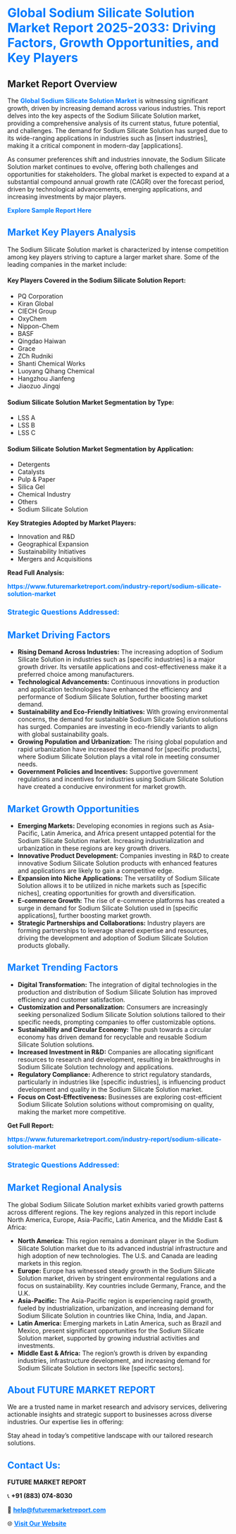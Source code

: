 <h1 style="color: #007BFF;">Global Sodium Silicate Solution Market Report 2025-2033: Driving Factors, Growth Opportunities, and Key Players</h1>

<section id="overview">
<h2>Market Report Overview</h2>
<p>The <a href="https://www.futuremarketreport.com/industry-report/sodium-silicate-solution-market" style="color: #007BFF; text-decoration: none;"><strong>Global Sodium Silicate Solution Market</strong></a> is witnessing significant growth, driven by increasing demand across various industries. This report delves into the key aspects of the Sodium Silicate Solution market, providing a comprehensive analysis of its current status, future potential, and challenges. The demand for Sodium Silicate Solution has surged due to its wide-ranging applications in industries such as [insert industries], making it a critical component in modern-day [applications].</p>
<p>As consumer preferences shift and industries innovate, the Sodium Silicate Solution market continues to evolve, offering both challenges and opportunities for stakeholders. The global market is expected to expand at a substantial compound annual growth rate (CAGR) over the forecast period, driven by technological advancements, emerging applications, and increasing investments by major players.</p>
</section>

<section id="overview">
<p><a href="https://www.futuremarketreport.com/request-sample/reportId=120872" style="color: #007BFF; text-decoration: none;"><strong>Explore Sample Report Here</strong></a></p>
</section>

<section id="key-players">
<h2 style="color: #007BFF;">Market Key Players Analysis</h2>
<p>The Sodium Silicate Solution market is characterized by intense competition among key players striving to capture a larger market share. Some of the leading companies in the market include:</p>
<h4>Key Players Covered in the Sodium Silicate Solution Report:</h4>
<ul><li>PQ Corporation</li><li>Kiran Global</li><li>CIECH Group</li><li>OxyChem</li><li>Nippon-Chem</li><li>BASF</li><li>Qingdao Haiwan</li><li>Grace</li><li>ZCh Rudniki</li><li>Shanti Chemical Works</li><li>Luoyang Qihang Chemical</li><li>Hangzhou Jianfeng</li><li>Jiaozuo Jingqi</li></ul>
<h4>Sodium Silicate Solution Market Segmentation by Type:</h4>
<ul><li>LSS A</li><li>LSS B</li><li>LSS C</li></ul>

<h4>Sodium Silicate Solution Market Segmentation by Application:</h4>
<ul><li>Detergents</li><li>Catalysts</li><li>Pulp &amp; Paper</li><li>Silica Gel</li><li>Chemical Industry</li><li>Others</li><li>Sodium Silicate Solution</li></ul>
<p><strong>Key Strategies Adopted by Market Players:</strong></p>
<ul>
<li>Innovation and R&D</li>
<li>Geographical Expansion</li>
<li>Sustainability Initiatives</li>
<li>Mergers and Acquisitions</li>
</ul>
</section>

<section>
<p><strong>Read Full Analysis: </strong></p><a href="https://www.futuremarketreport.com/industry-report/sodium-silicate-solution-market" style="color: #007BFF; text-decoration: none;"><strong>https://www.futuremarketreport.com/industry-report/sodium-silicate-solution-market</strong></a>
<h3 style="color: #007BFF;">Strategic Questions Addressed:</h3>
</section>

<section id="driving-factors">
<h2 style="color: #007BFF;">Market Driving Factors</h2>
<ul>
<li><strong>Rising Demand Across Industries:</strong> The increasing adoption of Sodium Silicate Solution in industries such as [specific industries] is a major growth driver. Its versatile applications and cost-effectiveness make it a preferred choice among manufacturers.</li>
<li><strong>Technological Advancements:</strong> Continuous innovations in production and application technologies have enhanced the efficiency and performance of Sodium Silicate Solution, further boosting market demand.</li>
<li><strong>Sustainability and Eco-Friendly Initiatives:</strong> With growing environmental concerns, the demand for sustainable Sodium Silicate Solution solutions has surged. Companies are investing in eco-friendly variants to align with global sustainability goals.</li>
<li><strong>Growing Population and Urbanization:</strong> The rising global population and rapid urbanization have increased the demand for [specific products], where Sodium Silicate Solution plays a vital role in meeting consumer needs.</li>
<li><strong>Government Policies and Incentives:</strong> Supportive government regulations and incentives for industries using Sodium Silicate Solution have created a conducive environment for market growth.</li>
</ul>
</section>

<section id="growth-opportunities">
<h2 style="color: #007BFF;">Market Growth Opportunities</h2>
<ul>
<li><strong>Emerging Markets:</strong> Developing economies in regions such as Asia-Pacific, Latin America, and Africa present untapped potential for the Sodium Silicate Solution market. Increasing industrialization and urbanization in these regions are key growth drivers.</li>
<li><strong>Innovative Product Development:</strong> Companies investing in R&D to create innovative Sodium Silicate Solution products with enhanced features and applications are likely to gain a competitive edge.</li>
<li><strong>Expansion into Niche Applications:</strong> The versatility of Sodium Silicate Solution allows it to be utilized in niche markets such as [specific niches], creating opportunities for growth and diversification.</li>
<li><strong>E-commerce Growth:</strong> The rise of e-commerce platforms has created a surge in demand for Sodium Silicate Solution used in [specific applications], further boosting market growth.</li>
<li><strong>Strategic Partnerships and Collaborations:</strong> Industry players are forming partnerships to leverage shared expertise and resources, driving the development and adoption of Sodium Silicate Solution products globally.</li>
</ul>
</section>

<section id="trending-factors">
<h2 style="color: #007BFF;">Market Trending Factors</h2>
<ul>
<li><strong>Digital Transformation:</strong> The integration of digital technologies in the production and distribution of Sodium Silicate Solution has improved efficiency and customer satisfaction.</li>
<li><strong>Customization and Personalization:</strong> Consumers are increasingly seeking personalized Sodium Silicate Solution solutions tailored to their specific needs, prompting companies to offer customizable options.</li>
<li><strong>Sustainability and Circular Economy:</strong> The push towards a circular economy has driven demand for recyclable and reusable Sodium Silicate Solution solutions.</li>
<li><strong>Increased Investment in R&D:</strong> Companies are allocating significant resources to research and development, resulting in breakthroughs in Sodium Silicate Solution technology and applications.</li>
<li><strong>Regulatory Compliance:</strong> Adherence to strict regulatory standards, particularly in industries like [specific industries], is influencing product development and quality in the Sodium Silicate Solution market.</li>
<li><strong>Focus on Cost-Effectiveness:</strong> Businesses are exploring cost-efficient Sodium Silicate Solution solutions without compromising on quality, making the market more competitive.</li>
</ul>
</section>

<section>
<p><strong>Get Full Report: </strong></p><a href="https://www.futuremarketreport.com/industry-report/sodium-silicate-solution-market" style="color: #007BFF; text-decoration: none;"><strong>https://www.futuremarketreport.com/industry-report/sodium-silicate-solution-market</strong></a>
<h3 style="color: #007BFF;">Strategic Questions Addressed:</h3>
</section>


<section id="regional-analysis">
<h2 style="color: #007BFF;">Market Regional Analysis</h2>
<p>The global Sodium Silicate Solution market exhibits varied growth patterns across different regions. The key regions analyzed in this report include North America, Europe, Asia-Pacific, Latin America, and the Middle East & Africa:</p>
<ul>
<li><strong>North America:</strong> This region remains a dominant player in the Sodium Silicate Solution market due to its advanced industrial infrastructure and high adoption of new technologies. The U.S. and Canada are leading markets in this region.</li>
<li><strong>Europe:</strong> Europe has witnessed steady growth in the Sodium Silicate Solution market, driven by stringent environmental regulations and a focus on sustainability. Key countries include Germany, France, and the U.K.</li>
<li><strong>Asia-Pacific:</strong> The Asia-Pacific region is experiencing rapid growth, fueled by industrialization, urbanization, and increasing demand for Sodium Silicate Solution in countries like China, India, and Japan.</li>
<li><strong>Latin America:</strong> Emerging markets in Latin America, such as Brazil and Mexico, present significant opportunities for the Sodium Silicate Solution market, supported by growing industrial activities and investments.</li>
<li><strong>Middle East & Africa:</strong> The region’s growth is driven by expanding industries, infrastructure development, and increasing demand for Sodium Silicate Solution in sectors like [specific sectors].</li>
</ul>
</section>

<footer>
<h2 style="color: #007BFF;">About FUTURE MARKET REPORT</h2>
<p>We are a trusted name in market research and advisory services, delivering actionable insights and strategic support to businesses across diverse industries. Our expertise lies in offering:</p>

<p>Stay ahead in today’s competitive landscape with our tailored research solutions.</p>

<h2 style="color: #007BFF;">Contact Us:</h2>
<p><strong>FUTURE MARKET REPORT</strong></p>
<p>📞 <strong>+91 (883) 074-8030</strong></p>
<p>📧 <strong><a href="mailto:help@futuremarketreport.com" style="color: #007BFF;">help@futuremarketreport.com</a></strong></p>
<p>🌐 <strong><a href="https://www.futuremarketreport.com/" style="color: #007BFF;">Visit Our Website</a></strong></p>
</footer>